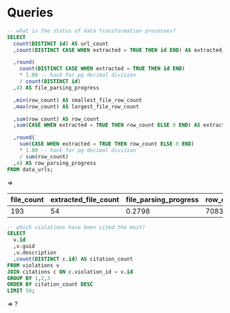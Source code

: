 # Queries

```` sql
-- what is the status of data transformation processes?
SELECT
  count(DISTINCT id) AS url_count
  ,count(DISTINCT CASE WHEN extracted = TRUE THEN id END) AS extracted_file_count

  ,round(
    count(DISTINCT CASE WHEN extracted = TRUE THEN id END)
    * 1.00 -- hack for pg decimal division
    / count(DISTINCT id)
  ,4) AS file_parsing_progress

  ,min(row_count) AS smallest_file_row_count
  ,max(row_count) AS largest_file_row_count

  ,sum(row_count) AS row_count
  ,sum(CASE WHEN extracted = TRUE THEN row_count ELSE 0 END) AS extracted_row_count

  ,round(
    sum(CASE WHEN extracted = TRUE THEN row_count ELSE 0 END)
    * 1.00 -- hack for pg decimal division
    / sum(row_count)
  ,4) AS row_parsing_progress
FROM data_urls;
````

=>

file_count | extracted_file_count | file_parsing_progress | row_count | extracted_row_count | row_parsing_progress
--- | --- | --- | --- | --- | ---
193 | 54 | 0.2798 | 7083498 | 2217136 | 0.313

```` sql
-- which violations have been cited the most?
SELECT
  v.id
  ,v.guid
  ,v.description
  ,count(DISTINCT c.id) AS citation_count
FROM violations v
JOIN citations c ON c.violation_id = v.id
GROUP BY 1,2,3
ORDER BY citation_count DESC
LIMIT 50;
````

=> ?
